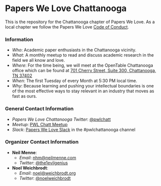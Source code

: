 # Papers We Love Chattanooga

This is the repository for the Chattanooga chapter of Papers We Love. As a local chapter we follow the Papers We Love [Code of Conduct](code-of-conduct.md).

### Information

+ *Who*: Academic paper enthusiasts in the Chattanooga vicinity.
+ *What*: A monthly meetup to read and discuss academic research in the field we all know and love.
+ *Where*: For the time being, we will meet at the OpenTable Chattanooga office which can be found at [701 Cherry Street, Suite 300, Chattanooga, TN 37402](https://www.google.com/maps/place/701+Cherry+St+%23300,+Chattanooga,+TN+37402/@35.048187,-85.3108457,17z/data=!3m1!4b1!4m2!3m1!1s0x88605e6359c611bb:0xef4991a49db0d120?hl=en)
+ *When*: The first Tuesday of every Month at 5:30 PM local time.
+ *Why*: Because learning and pushing your intellectual boundaries is one of the most effective ways to stay relevant in an industry that moves as fast as ours.

### General Contact Information

+ *Papers We Love Chattanooga Twitter*: [@pwlchatt](https://twitter.com/pwlchatt)
+ *Meetup*: [PWL Chatt Meetup](http://www.meetup.com/Papers-We-Love-Chattanooga/)
+ *Slack*: [Papers We Love Slack](paperswelove.slack.com) in the #pwlchattanooga channel

### Organizer Contact Information

+ **Neil Menne**:
	- *Email*: [nhm@neilmenne.com](mailto:nhm@neilmenne.com)
	- *Twitter*: [@the1evilgenius](https://twitter.com/neilmenne)
+ **Noel Weichbrodt**:
	- *Email*: [noel@weichbrodt.org](mailto:noel@weichbrodt.org)
	- *Twitter*: [@noelweichbrodt](https://twitter.com/noelweichbrodt)
